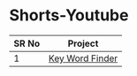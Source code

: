 # Shorts-Youtube

SR No   | Project 
--- | --- 
1 | [Key Word Finder](https://github.com/OWNER2PLUSAI/mini_python_projects/tree/main/Keyword_finder) 

